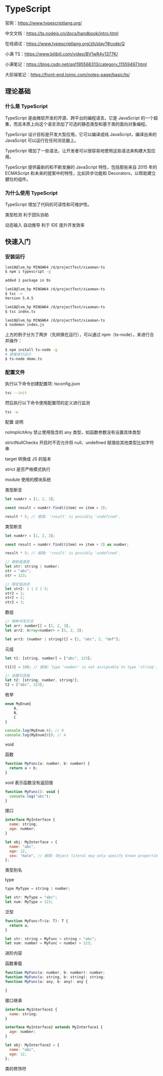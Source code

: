 # TypeScript

官网：<https://www.typescriptlang.org/>

中文文档：<https://ts.nodejs.cn/docs/handbook/intro.html>

在线调试：<https://www.typescriptlang.org/zh/play?#code/Q>

小满 TS：<https://www.bilibili.com/video/BV1wR4y1377K/>

小满笔记：<https://blog.csdn.net/qq1195566313/category_11559497.html>

大前端笔记：<https://front-end.toimc.com/notes-page/basic/ts/>

## 理论基础

### 什么是 TypeScript

TypeScript 是由微软开发的开源、跨平台的编程语言。它是 JavaScript 的一个超集，而且本质上向这个语言添加了可选的静态类型和基于类的面向对象编程。

TypeScript 设计目标是开发大型应用，它可以编译成纯 JavaScript，编译出来的 JavaScript 可以运行在任何浏览器上。

TypeScript 增加了一些语法，让开发者可以很容易地使用这些语法来构建大型应用。

TypeScript 提供最新的和不断发展的 JavaScript 特性，包括那些来自 2015 年的 ECMAScript 和未来的提案中的特性，比如异步功能和 Decorators，以帮助建立健壮的组件。

### 为什么使用 TypeScript

TypeScript 增加了代码的可读性和可维护性。

类型检测 利于团队协助

动态输入 自动推导 利于 IDE 提升开发效率

## 快速入门

### 安装运行

```bash
lxm18@lxm_hp MINGW64 /d/projectTest/xiaoman-ts
$ npm i typescript -g

added 1 package in 9s

lxm18@lxm_hp MINGW64 /d/projectTest/xiaoman-ts
$ tsc -v
Version 5.4.5

lxm18@lxm_hp MINGW64 /d/projectTest/xiaoman-ts
$ tsc index.ts

lxm18@lxm_hp MINGW64 /d/projectTest/xiaoman-ts
$ nodemon index.js
```

上方的例子分为了两步（先转换在运行），可以通过 npm（ts-node），来进行合并操作：

```bash
$ npm install ts-node -g
# 直接进行运行
$ ts-node demo.ts
```

### 配置文件

执行以下命令创建配置项: tsconfig.json

```bash
tsc --init
```

然后执行以下命令使用配置项的定义进行监测

```bash
tsc -w
```

配置 说明

noImplicitAny 禁止使用隐含的 any 类型，如函数参数没有设置具体类型

strictNullChecks 开启时不否允许将 null、undefined 赋值给其他类型比如字符串

target 转换成 JS 的版本

strict 是否严格模式执行

module 使用的模块系统

类型断言

```js
let numArr = [1, 2, 3];

const result = numArr.find((item) => item > 2);

result * 5; // 报错: 'result' is possibly 'undefined'.
```

类型断言

```js
let numArr = [1, 2, 3];

const result = numArr.find((item) => item > 2) as number;

result * 5; // 报错: 'result' is possibly 'undefined'.
```

```js
// 限制值类型
let str: string | number;
str = "abc";
str = 123;

// 限定值选项
let str2: 1 | 2 | 3;
str2 = 1;
str2 = 2;
str2 = 3;
```

数组

```js
// 两种书写方式
let arr: number[] = [1, 2, 3];
let arr2: Array<number> = [1, 2, 3];

let arr3: (number | string)[] = [1, "abc", 2, "def"];
```

元组

```js
let t1: [string, number] = ["abc", 123];

t1[0] = 100; // 报错: Type 'number' is not assignable to type 'string'.

// 设置可选值
let t2: [string, number, string?];
t2 = ["abc", 123];
```

枚举

```js
enum MyEnum{
    A,
    B,
    C
}

console.log(MyEnum.A); // 0
console.log(MyEnum[0]); // A
```

void

函数

```js
function MyFunc(a: number, b: number) {
  return a + b;
}
```

void 表示函数没有返回值

```js
function MyFunc(): void {
  console.log("abc");
}
```

接口

```js
interface MyInterface {
  name: string;
  age: number;
}

let obj: MyInterface = {
  name: "abc",
  age: 12,
  sex: "male", // 报错: Object literal may only specify known properties, and 'sex' does not exist in type 'MyInterface'.
};
```

类型别名

type

```js
type MyType = string | number;

let str: MyType = "abc";
let num: MyType = 123;
```

泛型

```js
function MyFunc<T>(a: T): T {
  return a;
}

let str: string = MyFunc < string > "abc";
let num: number = MyFunc < number > 123;
```

进阶内容

函数重载

```js
function MyFunc(a: number, b: number): number;
function MyFunc(a: string, b: string): string;
function MyFunc(a: any, b: any): any {

}

```

接口继承

```js
interface MyInterface1 {
  name: string;
}

interface MyInterface2 extends MyInterface1 {
  age: number;
}

let obj: MyInterface2 = {
  name: "abc",
  age: 12,
};
```

类的修饰符

```js

```
